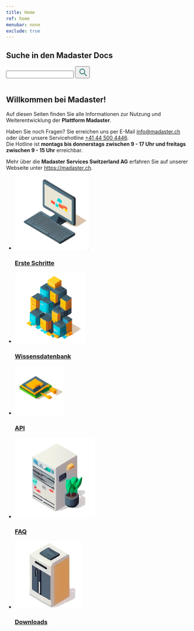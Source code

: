 ```yaml
---
title: Home
ref: home
menubar: none
exclude: true
---
```


<section class="search">
  <div class="search-wrapper">
    <h2>Suche in den Madaster Docs</h2>
    <form class="search-form content-container flex-column-center" onsubmit="goToSearchHome(event)">
      <input type="text" class="search-bar" id="search-input-home" autocomplete="off" aria-label="Search input">
      <button type="submit" class="search-button-icon" id="search-button-home" aria-label="Search button">
        <svg width="24" height="24" viewBox="0 0 20 20">
          <path d="M9.5,3A6.5,6.5 0 0,1 16,9.5C16,11.11 15.41,12.59 14.44,13.73L14.71,14H15.5L20.5,19L19,20.5L14,15.5V14.71L13.73,14.44C12.59,15.41 11.11,16 9.5,16A6.5,6.5 0 0,1 3,9.5A6.5,6.5 0 0,1 9.5,3M9.5,5C7,5 5,7 5,9.5C5,12 7,14 9.5,14C12,14 14,12 14,9.5C14,7 12,5 9.5,5Z" fill="#398684" fill-rule="evenodd"/>
        </svg>
      </button>
    </form>
  </div>
</section>

<br/>
<h2 class="main-header">Willkommen bei Madaster!</h2>

Auf diesen Seiten finden Sie alle Informationen zur Nutzung und Weiterentwicklung der **Plattform Madaster**.

Haben Sie noch Fragen? Sie erreichen uns per E-Mail <info@madaster.ch> oder über unsere Servicehotline [+41 44 500 4446](tel:+41445004446).<br/>Die Hotline ist **montags bis donnerstags zwischen 9 - 17 Uhr und freitags zwischen 9 - 15 Uhr** erreichbar.

Mehr über die **Madaster Services Switzerland AG** erfahren Sie auf unserer Webseite unter <a href="https://madaster.ch" target="_blank">https://madaster.ch</a>.

<section class="category-tiles flex-column-center">
  <ul class="category-tiles-wrapper">
    <li class="category-tile-wrapper list-unstyled">
      <a href="./get-started">
        <div class="category-tile">
          <div class="category-tile-body">
            <div class="img-wrapper">
              <img src="/assets/images/get-started.png" alt="An abstract computer screen to start setting up your account.">
            </div>
            <div class="header-wrapper">
              <h3>Erste Schritte</h3>
            </div>
          </div>
        </div>
      </a>
    </li>
    <li class="category-tile-wrapper list-unstyled">
      <a href="./knowledge-base">
        <div class="category-tile">
          <div class="category-tile-body">
            <div class="img-wrapper">
              <img src="/assets/images/knowledge-base.png" alt="A set of yellow and blue blocks stacked on each other.">
            </div>
            <div class="header-wrapper">
              <h3>Wissensdatenbank</h3>
            </div>
          </div>
        </div>
      </a>
    </li>
    <li class="category-tile-wrapper list-unstyled">
      <a href="./api">
        <div class="category-tile">
          <div class="category-tile-body">
            <div class="img-wrapper">
              <img src="/assets/images/api.png" alt="A multi-colored chip.">
            </div>
            <div class="header-wrapper">
                <h3>API</h3>
            </div>
          </div>
        </div>
      </a>
    </li>
    <li class="category-tile-wrapper list-unstyled">
      <a href="./platform-pages/">
        <div class="category-tile">
          <div class="category-tile-body">
            <div class="img-wrapper">
              <img src="/assets/images/platform-pages.png" alt="A grey colored server with a little plant next to it.">
            </div>
            <div class="header-wrapper">
              <h3>FAQ</h3>
            </div>
          </div>
        </div>
      </a>
    </li>
    <li class="category-tile-wrapper list-unstyled">
      <a href="./resources">
        <div class="category-tile">
          <div class="category-tile-body">
            <div class="img-wrapper">
              <img src="/assets/images/resources.png" alt="A white and brown box with multiple black panels on it.">
            </div>
            <div class="header-wrapper">
              <h3>Downloads</h3>
            </div>
          </div>
        </div>
      </a>
    </li>
  </ul>
</section>